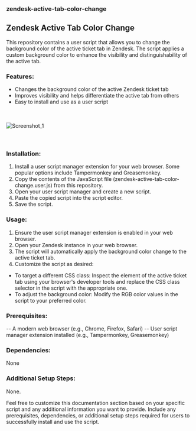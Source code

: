 ### zendesk-active-tab-color-change
## Zendesk Active Tab Color Change

This repository contains a user script that allows you to change the background color of the active ticket tab in Zendesk. The script applies a custom background color to enhance the visibility and distinguishability of the active tab.

### **Features:**
- Changes the background color of the active Zendesk ticket tab
- Improves visibility and helps differentiate the active tab from others
- Easy to install and use as a user script
  <br><br><br>

![Screenshot_1](https://github.com/Z0ck0/zendesk-active-tab-color-change/assets/132205377/8b8d5991-ed9a-4039-a313-be66f37bb822) <br><br><br>   

### **Installation:**
1. Install a user script manager extension for your web browser. Some popular options include Tampermonkey and Greasemonkey.
2. Copy the contents of the JavaScript file (zendesk-active-tab-color-change.user.js) from this repository.
3. Open your user script manager and create a new script.
4. Paste the copied script into the script editor.
5. Save the script.
    
### **Usage:**
1. Ensure the user script manager extension is enabled in your web browser.
2. Open your Zendesk instance in your web browser.
3. The script will automatically apply the background color change to the active ticket tab.
4. Customize the script as desired:
  - To target a different CSS class: Inspect the element of the active ticket tab using your browser's developer tools and replace the CSS class selector in the script with the appropriate one.
  - To adjust the background color: Modify the RGB color values in the script to your preferred color.

### **Prerequisites:**
-- A modern web browser (e.g., Chrome, Firefox, Safari)
-- User script manager extension installed (e.g., Tampermonkey, Greasemonkey)

### **Dependencies:**
None

### **Additional Setup Steps:**
None.

Feel free to customize this documentation section based on your specific script and any additional information you want to provide. Include any prerequisites, dependencies, or additional setup steps required for users to successfully install and use the script.

